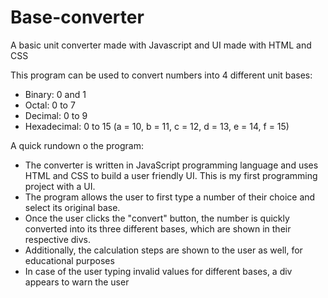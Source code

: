 # Base-converter
A basic unit converter made with Javascript and UI made with HTML and CSS

This program can be used to convert numbers into 4 different unit bases:

- Binary: 0 and 1
- Octal: 0 to 7
- Decimal: 0 to 9
- Hexadecimal: 0 to 15 (a = 10, b = 11, c = 12, d = 13, e = 14, f = 15)

A quick rundown o the program:

- The converter is written in JavaScript programming language and uses HTML and CSS to build a user friendly UI. This is my first programming project with a UI.
- The program allows the user to first type a number of their choice and select its original base.
- Once the user clicks the "convert" button, the number is quickly converted into its three different bases, which are shown in their respective divs.
- Additionally, the calculation steps are shown to the user as well, for educational purposes
- In case of the user typing invalid values for different bases, a div appears to warn the user
